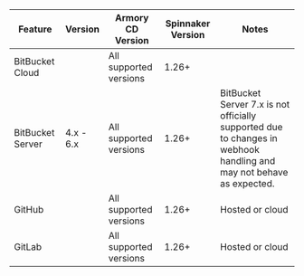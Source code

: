 | Feature          | Version   | Armory CD Version | Spinnaker Version |Notes                                                                                                               |
| ---------------- | --------- | ------------------------- | --------| ------- |
| BitBucket Cloud  |           | All supported versions    |  1.26+   |                                                                                |
| BitBucket Server | 4.x - 6.x | All supported versions    |  1.26+  | BitBucket Server 7.x is not officially supported due to changes in webhook handling and may not behave as expected. |
| GitHub           |           | All supported versions    |  1.26+  | Hosted or cloud |
| GitLab          |           | All supported versions    |  1.26+  | Hosted or cloud  |
